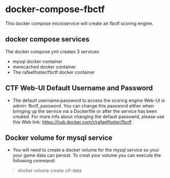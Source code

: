 # docker-compose-fbctf
This docker compose microservice will create an fbctf scoring engine.
## docker compose services
The docker compose yml creates 3 services: 
 - mysql docker container
 - memcached docker container
 - The rafaelfoster/fbctf docker container
## CTF Web-UI Default Username and Password 
 - The default username:password to access the scoring engine Web-UI is admin: fbctf_password.  You can change this password either when bringing up the service via a Dockerfile or after the service has been created.  For more info about changing the default passowrd, please use this Web link: https://hub.docker.com/r/rafaelfoster/fbctf .
## Docker volume for mysql service
 - You will need to create a docker volume for the mysql service so your your game data can persist.  To creat your volume you can execute the following command:
 > docker volume create ctf-data
 
